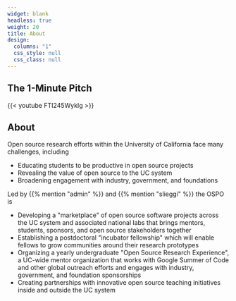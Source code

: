 ```yaml
---
widget: blank
headless: true
weight: 20
title: About
design:
  columns: "1"
  css_style: null
  css_class: null
---
```


## The 1-Minute Pitch

{{< youtube FTI245WykIg >}}

## About

Open source research efforts within the University of California face many challenges, including

- Educating students to be productive in open source projects
- Revealing the value of open source to the UC system
- Broadening engagement with industry, government, and foundations

Led by {{% mention "admin" %}} and {{% mention "slieggi" %}} the OSPO is

- Developing a "marketplace" of open source software projects across the UC system and associated national labs that brings mentors, students, sponsors, and open source stakeholders together
- Establishing a postdoctoral "incubator fellowship" which will enable fellows to grow communities around their research prototypes  
- Organizing a yearly undergraduate "Open Source Research Experience", a UC-wide mentor organization that works with Google Summer of Code and other global outreach efforts and engages with industry, government, and foundation sponsorships
- Creating partnerships with innovative open source teaching initiatives inside and outside the UC system

